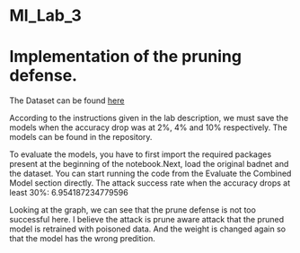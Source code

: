 # Ml_Lab_3

# Implementation of the pruning defense.

The Dataset can be found [here](https://drive.google.com/drive/folders/1O1h65Yv9h3xHEDF5sF35WFUmjX_fFm7c?usp=sharing)

According to the instructions given in the lab description, we must save the models when the accuracy drop was at 2%, 4% and 10% respectively. The models can be found in the repository.

To evaluate the models, you have to first import the required packages present at the beginning of the notebook.Next, load the original badnet and the dataset. You can start running the code from the Evaluate the Combined Model section directly. The attack success rate when the accuracy drops at least 30%: 6.954187234779596

Looking at the graph, we can see that the prune defense is not too successful here. I believe the attack is prune aware attack that the pruned model is retrained with poisoned data. And the weight is changed again so that the model has the wrong predition.

